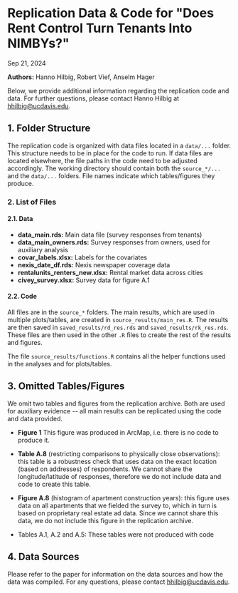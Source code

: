 # Replication Data & Code for "Does Rent Control Turn Tenants Into NIMBYs?"

Sep 21, 2024

**Authors:** Hanno Hilbig, Robert Vief, Anselm Hager

Below, we provide additional information regarding the replication code and data. For further questions, please contact Hanno Hilbig at <hhilbig@ucdavis.edu>.

## 1. Folder Structure

The replication code is organized with data files located in a `data/...` folder. This structure needs to be in place for the code to run. If data files are located elsewhere, the file paths in the code need to be adjusted accordingly. The working directory should contain both the `source_*/...` and the `data/...` folders. File names indicate which tables/figures they produce.

### 2. List of Files

#### 2.1. Data

- **data_main.rds:** Main data file (survey responses from tenants)
- **data_main_owners.rds:** Survey responses from owners, used for auxiliary analysis
- **covar_labels.xlsx:** Labels for the covariates
- **nexis_date_df.rds:** Nexis newspaper coverage data
- **rentalunits_renters_new.xlsx:** Rental market data across cities
- **civey_survey.xlsx:** Survey data for figure A.1

#### 2.2. Code

All files are in the `source_*` folders. The main results, which are used in multiple plots/tables, are created in `source_results/main_res.R`. The results are then saved in `saved_results/rd_res.rds` and `saved_results/rk_res.rds`. These files are then used in the other `.R` files to create the rest of the results and figures.

The file `source_results/functions.R` contains all the helper functions used in the analyses and for plots/tables.

## 3. Omitted Tables/Figures

We omit two tables and figures from the replication archive. Both are used for auxiliary evidence -- all main results can be replicated using the code and data provided.

- **Figure 1** This figure was produced in ArcMap, i.e. there is no code to produce it.

- **Table A.8** (restricting comparisons to physically close observations): this table is a robustness check that uses data on the exact location (based on addresses) of respondents. We cannot share the longitude/latitude of responses, therefore we do not include data and code to create this table.

- **Figure A.8** (histogram of apartment construction years): this figure uses data on all apartments that we fielded the survey to, which in turn is based on proprietary real estate ad data. Since we cannot share this data, we do not include this figure in the replication archive.

- Tables A.1, A.2 and A.5: These tables were not produced with code

## 4. Data Sources

Please refer to the paper for information on the data sources and how the data was compiled. For any questions, please contact <hhilbig@ucdavis.edu>.

